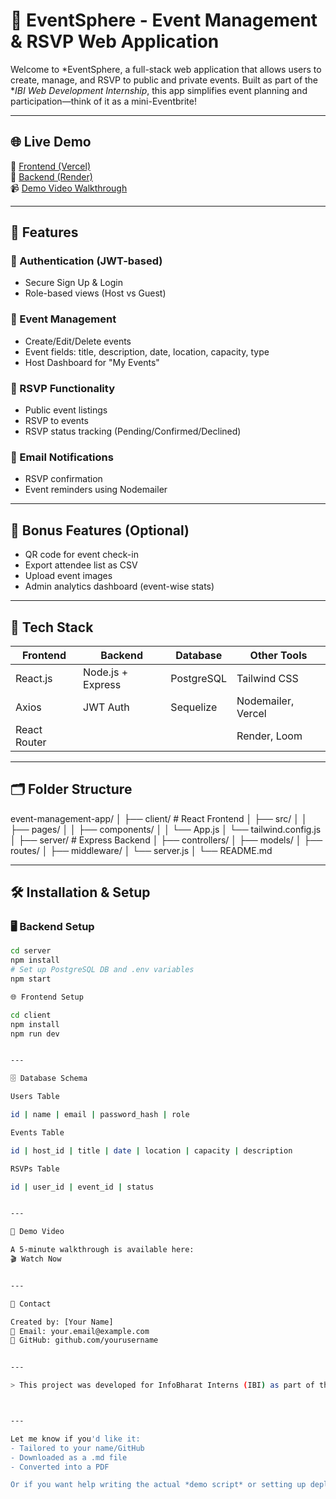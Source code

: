 

# 🎉 EventSphere - Event Management & RSVP Web Application

Welcome to *EventSphere, a full-stack web application that allows users to create, manage, and RSVP to public and private events. Built as part of the **IBI Web Development Internship*, this app simplifies event planning and participation—think of it as a mini-Eventbrite!

---

## 🌐 Live Demo

🔗 [Frontend (Vercel)](https://youreventapp.vercel.app)  
🔗 [Backend (Render)](https://youreventapp-api.onrender.com)  
📹 [Demo Video Walkthrough](https://your-demo-video-link.com)

---

## 📌 Features

### 👤 Authentication (JWT-based)
- Secure Sign Up & Login
- Role-based views (Host vs Guest)

### 📅 Event Management
- Create/Edit/Delete events
- Event fields: title, description, date, location, capacity, type
- Host Dashboard for "My Events"

### 🙋 RSVP Functionality
- Public event listings
- RSVP to events
- RSVP status tracking (Pending/Confirmed/Declined)

### 📧 Email Notifications
- RSVP confirmation
- Event reminders using Nodemailer

---

## 🌟 Bonus Features (Optional)
- QR code for event check-in
- Export attendee list as CSV
- Upload event images
- Admin analytics dashboard (event-wise stats)

---

## 🧱 Tech Stack

| Frontend        | Backend         | Database   | Other Tools       |
|-----------------|------------------|------------|-------------------|
| React.js        | Node.js + Express| PostgreSQL | Tailwind CSS      |
| Axios           | JWT Auth         | Sequelize  | Nodemailer, Vercel|
| React Router    |                  |            | Render, Loom      |

---

## 🗂 Folder Structure

event-management-app/ │ ├── client/       # React Frontend │   ├── src/ │   │   ├── pages/ │   │   ├── components/ │   │   └── App.js │   └── tailwind.config.js │ ├── server/       # Express Backend │   ├── controllers/ │   ├── models/ │   ├── routes/ │   ├── middleware/ │   └── server.js │ └── README.md

---

## 🛠 Installation & Setup

### 🖥 Backend Setup

```bash
cd server
npm install
# Set up PostgreSQL DB and .env variables
npm start

🌐 Frontend Setup

cd client
npm install
npm run dev


---

🗄 Database Schema

Users Table

id | name | email | password_hash | role

Events Table

id | host_id | title | date | location | capacity | description

RSVPs Table

id | user_id | event_id | status


---

🎥 Demo Video

A 5-minute walkthrough is available here:
🎬 Watch Now


---

📧 Contact

Created by: [Your Name]
📩 Email: your.email@example.com
🔗 GitHub: github.com/yourusername


---

> This project was developed for InfoBharat Interns (IBI) as part of the July–August 2025 Web Development Internship.



---

Let me know if you'd like it:
- Tailored to your name/GitHub
- Downloaded as a .md file
- Converted into a PDF

Or if you want help writing the actual *demo script* or setting up deployment.
